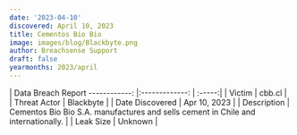 ```yaml
---
date: '2023-04-10'
discovered: April 10, 2023
title: Cementos Bio Bio
image: images/blog/Blackbyte.png
author: Breachsense Support
draft: false
yearmonths: 2023/april
---
```



| Data Breach Report
------------:     |:-------------:    | :-----:|
| Victim      | cbb.cl      | 
| Threat Actor      | Blackbyte      | 
| Date Discovered      | Apr 10, 2023      | 
| Description      | Cementos Bio Bio S.A. manufactures and sells cement in Chile and internationally.      | 
| Leak Size      | Unknown      | 

